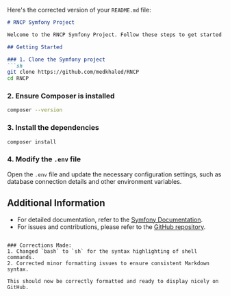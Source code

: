 Here's the corrected version of your `README.md` file:

```markdown
# RNCP Symfony Project

Welcome to the RNCP Symfony Project. Follow these steps to get started.

## Getting Started

### 1. Clone the Symfony project
```sh
git clone https://github.com/medkhaled/RNCP
cd RNCP
```

### 2. Ensure Composer is installed
```sh
composer --version
```

### 3. Install the dependencies
```sh
composer install
```

### 4. Modify the `.env` file
Open the `.env` file and update the necessary configuration settings, such as database connection details and other environment variables.

## Additional Information

- For detailed documentation, refer to the [Symfony Documentation](https://symfony.com/doc/current/index.html).
- For issues and contributions, please refer to the [GitHub repository](https://github.com/medkhaled/RNCP).
```

### Corrections Made:
1. Changed `bash` to `sh` for the syntax highlighting of shell commands.
2. Corrected minor formatting issues to ensure consistent Markdown syntax.

This should now be correctly formatted and ready to display nicely on GitHub.